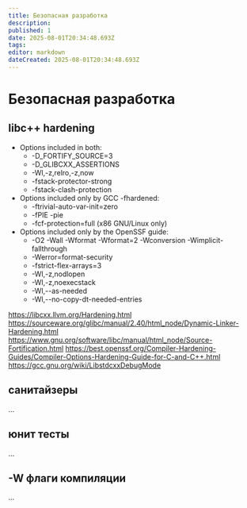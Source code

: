 ```yaml
---
title: Безопасная разработка
description: 
published: 1
date: 2025-08-01T20:34:48.693Z
tags: 
editor: markdown
dateCreated: 2025-08-01T20:34:48.693Z
---
```


# Безопасная разработка

## libc++ hardening

- Options included in both:
  - -D_FORTIFY_SOURCE=3
  - -D_GLIBCXX_ASSERTIONS
  - -Wl,-z,relro,-z,now
  - -fstack-protector-strong
  - -fstack-clash-protection
- Options included only by GCC -fhardened:
  - -ftrivial-auto-var-init=zero
  - -fPIE -pie
  - -fcf-protection=full (x86 GNU/Linux only)
- Options included only by the OpenSSF guide:
  - -O2 -Wall -Wformat -Wformat=2 -Wconversion -Wimplicit-fallthrough
  - -Werror=format-security
  - -fstrict-flex-arrays=3
  - -Wl,-z,nodlopen
  - -Wl,-z,noexecstack
  - -Wl,--as-needed
  - -Wl,--no-copy-dt-needed-entries


https://libcxx.llvm.org/Hardening.html
https://sourceware.org/glibc/manual/2.40/html_node/Dynamic-Linker-Hardening.html
https://www.gnu.org/software/libc/manual/html_node/Source-Fortification.html
https://best.openssf.org/Compiler-Hardening-Guides/Compiler-Options-Hardening-Guide-for-C-and-C++.html
https://gcc.gnu.org/wiki/LibstdcxxDebugMode

## санитайзеры

...

## юнит тесты

...

## -W флаги компиляции

...

